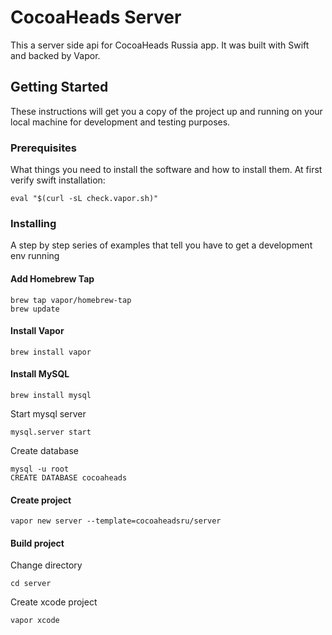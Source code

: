 
# CocoaHeads Server

This a server side api for CocoaHeads Russia app. It was built with Swift and backed by Vapor.

## Getting Started

These instructions will get you a copy of the project up and running on your local machine for development and testing purposes. 

### Prerequisites

What things you need to install the software and how to install them. At first verify swift installation:

```
eval "$(curl -sL check.vapor.sh)"
```

### Installing

A step by step series of examples that tell you have to get a development env running


#### Add Homebrew Tap

```
brew tap vapor/homebrew-tap
brew update
```

#### Install Vapor

```
brew install vapor
```

#### Install MySQL

```
brew install mysql
```
Start mysql server

```
mysql.server start

```
Create database

```
mysql -u root
CREATE DATABASE cocoaheads
```

#### Create project

```
vapor new server --template=cocoaheadsru/server
```

#### Build project

Change directory

```
cd server
```
Create xcode project

```
vapor xcode
```
